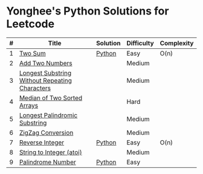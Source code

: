 # Yonghee's Python Solutions for Leetcode

| # | Title                                                | Solution                                                                                   |Difficulty|Complexity|
|---|------------------------------------------------------|--------------------------------------------------------------------------------------------|----------|----------|
| 1 | [Two Sum](https://leetcode.com/problems/two-sum/)    | [Python](https://github.com/Yonghee9106/leetcode/blob/main/Python%20Solution/1_Two_Sum.py) | Easy     | O(n)     |
| 2 | [Add Two Numbers](https://leetcode.com/problems/add-two-numbers/) |  |Medium|      |
| 3 | [Longest Substring Without Repeating Characters](https://leetcode.com/problems/longest-substring-without-repeating-characters/) |  |Medium|      |
| 4 | [Median of Two Sorted Arrays](https://leetcode.com/problems/median-of-two-sorted-arrays/) |  |Hard|      |
| 5 | [Longest Palindromic Substring](https://leetcode.com/problems/longest-palindromic-substring/) |  |Medium|      |
| 6 | [ZigZag Conversion](https://leetcode.com/problems/zigzag-conversion/) |  |Medium|      |
| 7 | [Reverse Integer](https://leetcode.com/problems/reverse-integer/) | [Python](https://github.com/Yonghee9106/leetcode/blob/main/Python%20Solution/7_Reverse_Integer.py)  |Easy|O(n)|
| 8 | [String to Integer (atoi)](https://leetcode.com/problems/string-to-integer-atoi/) |  |Medium|      |
| 9 | [Palindrome Number](https://leetcode.com/problems/palindrome-number/) | [Python](https://github.com/Yonghee9106/Leetcode-Solutions/blob/main/Python%20Solution/9_Palindrome_Number.py) |Easy|      |

